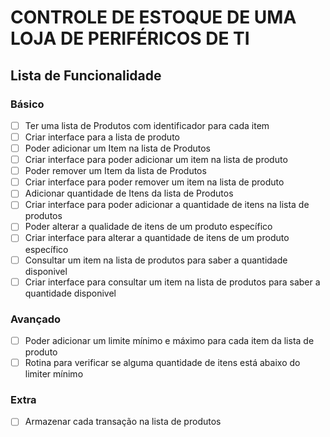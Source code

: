 # CONTROLE DE ESTOQUE DE UMA LOJA DE PERIFÉRICOS DE TI

## Lista de Funcionalidade

### Básico
- [ ] Ter uma lista de Produtos com identificador para cada item
- [ ] Criar interface para a lista de produto
- [ ] Poder adicionar um  Item na lista de Produtos
- [ ] Criar interface para poder adicionar um item na lista de produto
- [ ] Poder remover um  Item da lista de Produtos
- [ ] Criar interface para poder remover um item na lista de produto
- [ ] Adicionar quantidade de Itens da lista de Produtos
- [ ] Criar interface para poder adicionar a quantidade de itens na lista de produtos
- [ ] Poder alterar a qualidade de itens de um produto específico
- [ ] Criar interface para alterar a quantidade de itens de um produto específico
- [ ] Consultar um item na lista de produtos para saber a quantidade disponivel
- [ ] Criar interface para consultar um item na lista de produtos para saber a quantidade disponivel

### Avançado
- [ ] Poder adicionar um limite mínimo e máximo para cada item da lista de produto
- [ ] Rotina para verificar se alguma quantidade de itens está abaixo do limiter mínimo

### Extra
- [ ] Armazenar cada transação na lista de produtos






